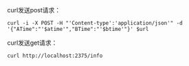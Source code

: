 curl发送post请求：

``` shell
curl -i -X POST -H "'Content-type':'application/json'" -d '{"ATime":"'$atime'","BTime":"'$btime'"}' $url
```

curl发送get请求：

```shell
curl http://localhost:2375/info
```



